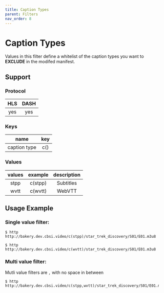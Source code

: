 ```yaml
---
title: Caption Types
parent: Filters
nav_order: 8
---
```


# Caption Types
Values in this filter define a whitelist of the caption types you want to **EXCLUDE** in the modifed manifest.

## Support

### Protocol

HLS | DASH |
:--:|:----:|
yes | yes  |

### Keys

| name          | key |
|:-------------:|:---:|
| caption type  | c() |

### Values

| values | example | description |
|:------:|:-------:|:-----------:|
| stpp   | c(stpp) | Subtitles   |
| wvtt   | c(wvtt) | WebVTT      |


## Usage Example 
### Single value filter:

    $ http http://bakery.dev.cbsi.video/c(stpp)/star_trek_discovery/S01/E01.m3u8

    $ http http://bakery.dev.cbsi.video/c(wvtt)/star_trek_discovery/S01/E01.m3u8


### Multi value filter:
Mutli value filters are `,` with no space in between

    $ http http://bakery.dev.cbsi.video/c(stpp,wvtt)/star_trek_discovery/S01/E01.m3u8

